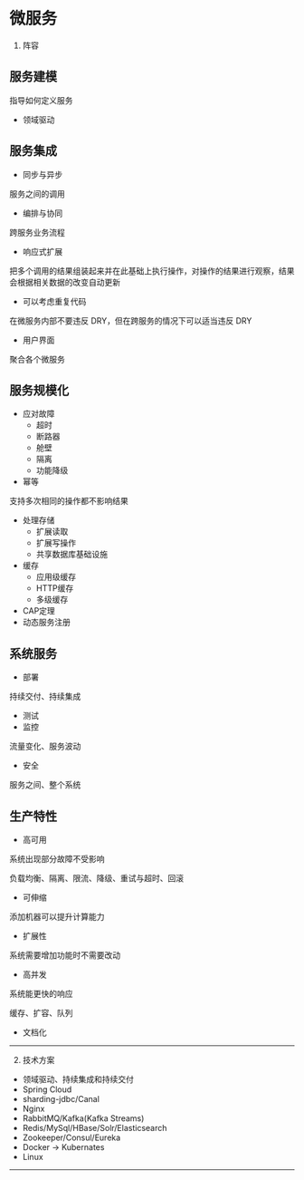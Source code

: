 #   微服务

1.  阵容

##  服务建模

指导如何定义服务

-   领域驱动

##  服务集成

-   同步与异步

服务之间的调用

-   编排与协同

跨服务业务流程

-   响应式扩展

把多个调用的结果组装起来并在此基础上执行操作，对操作的结果进行观察，结果会根据相关数据的改变自动更新

-   可以考虑重复代码

在微服务内部不要违反 DRY，但在跨服务的情况下可以适当违反 DRY

-   用户界面

聚合各个微服务

##  服务规模化

-   应对故障
    -   超时
    -   断路器
    -   舱壁
    -   隔离
    -   功能降级
-   幂等

支持多次相同的操作都不影响结果

-   处理存储
    -   扩展读取
    -   扩展写操作
    -   共享数据库基础设施
-   缓存
    -   应用级缓存
    -   HTTP缓存
    -   多级缓存
-   CAP定理
-   动态服务注册


##  系统服务

-   部署

持续交付、持续集成

-   测试
-   监控

流量变化、服务波动

-   安全

服务之间、整个系统

##  生产特性

-   高可用

系统出现部分故障不受影响

负载均衡、隔离、限流、降级、重试与超时、回滚

-   可伸缩

添加机器可以提升计算能力

-   扩展性

系统需要增加功能时不需要改动

-   高并发

系统能更快的响应

缓存、扩容、队列

-   文档化

-----

2.  技术方案

-   领域驱动、持续集成和持续交付
-   Spring Cloud
-   sharding-jdbc/Canal
-   Nginx
-   RabbitMQ/Kafka(Kafka Streams)
-   Redis/MySql/HBase/Solr/Elasticsearch
-   Zookeeper/Consul/Eureka
-   Docker -> Kubernates
-   Linux

----